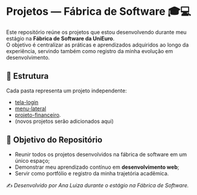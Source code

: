 # Projetos — Fábrica de Software 🎓💻  

Este repositório reúne os projetos que estou desenvolvendo durante meu estágio na **Fábrica de Software da UniEuro**.  
O objetivo é centralizar as práticas e aprendizados adquiridos ao longo da experiência, servindo também como registro da minha evolução em desenvolvimento.  

## 📂 Estrutura  

Cada pasta representa um projeto independente:  

- [tela-login](./tela-login)  
- [menu-lateral](./menu)
- [projeto-financeiro](./projeto-financeiro).
- (novos projetos serão adicionados aqui)  

## 🚀 Objetivo do Repositório  

- Reunir todos os projetos desenvolvidos na fábrica de software em um único espaço;  
- Demonstrar meu aprendizado contínuo em **desenvolvimento web**;  
- Servir como portfólio e registro da minha trajetória acadêmica.  

✍️ *Desenvolvido por Ana Luiza durante o estágio na Fábrica de Software.*
